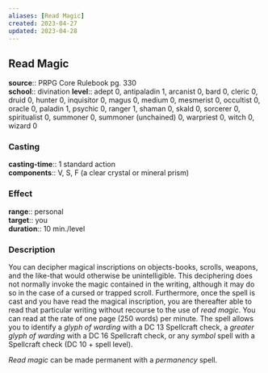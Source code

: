 ```yaml
---
aliases: [Read Magic]
created: 2023-04-27
updated: 2023-04-28
---
```


## Read Magic

**source**:: PRPG Core Rulebook pg. 330  
**school**:: divination
**level**:: adept 0, antipaladin 1, arcanist 0, bard 0, cleric 0, druid 0, hunter 0, inquisitor 0, magus 0, medium 0, mesmerist 0, occultist 0, oracle 0, paladin 1, psychic 0, ranger 1, shaman 0, skald 0, sorcerer 0, spiritualist 0, summoner 0, summoner (unchained) 0, warpriest 0, witch 0, wizard 0

### Casting

**casting-time**:: 1 standard action  
**components**:: V, S, F (a clear crystal or mineral prism)

### Effect

**range**:: personal  
**target**:: you  
**duration**:: 10 min./level

### Description

You can decipher magical inscriptions on objects-books, scrolls, weapons, and the like-that would otherwise be unintelligible. This deciphering does not normally invoke the magic contained in the writing, although it may do so in the case of a cursed or trapped scroll. Furthermore, once the spell is cast and you have read the magical inscription, you are thereafter able to read that particular writing without recourse to the use of *read magic*. You can read at the rate of one page (250 words) per minute. The spell allows you to identify a *glyph of warding* with a DC 13 Spellcraft check, a *greater glyph of warding* with a DC 16 Spellcraft check, or any *symbol* spell with a Spellcraft check (DC 10 + spell level).  
  
*Read magic* can be made permanent with a *permanency* spell.
